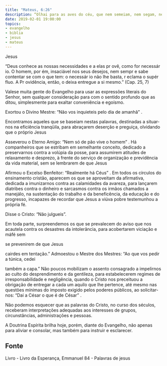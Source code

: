 ```yaml
---
title: "Mateus, 6:26"
description: “Olhai para as aves do céu, que nem semeiam, nem segam, nem ajuntam em celeiros; e vosso Pai Celestial as alimenta. Não tendes vós muito mais valor do que elas?”
date: 2019-02-01 19:00:00
topics: 
- evangelho
- biblia
- jesus
- mateus
---
```


Jesus

“Deus conhece as nossas necessidades e a elas pr ovê,
como for necessár io. O homem, por ém, insaciável nos seus
desejos, nem sempr e sabe contentar ­se com o que tem: o
necessár io não lhe basta, r eclama o supér fluo. A Pr ovidência,
então, o deixa entregue a si mesmo.”
(Cap. 25, 7)

Vale­se muita gente do Evangelho para usar as expressões literais do
Senhor, sem qualquer consideração para com o sentido profundo que as ditou,
simplesmente para exaltar conveniência e egoísmo.

Exortou o Divino Mestre: “Não vos inquieteis pelo dia de amanhã” .

Encontramos aqueles que se baseiam nestas palavras, destinadas a situar­nos na
eficiência tranqüila, para abraçarem deserção e preguiça, olvidando que o próprio
Jesus

Asseverou o Eterno Amigo: “Nem só de pão vive o homem” . Há
companheiros que se estribam em semelhante conceito, dedicado a preservar­nos
contra a volúpia da posse, para assumirem atitudes de relaxamento e desprezo, à
frente do serviço de organização e previdência da vida material, sem se lembrarem
de que Jesus

Afirmou o Excelso Benfeitor: “Realmente há Céus” . Em todos os círculos
do ensinamento cristão, aparecem os que se aproveitam da afirmativa, dedicada a
imunizar­nos contra as calamidades da avareza, para lançarem diatribes contra o
dinheiro e sarcasmos contra os irmãos chamados a manejá­lo, na sustentação do
trabalho e da beneficência, da educação e do progresso, incapazes de recordar que
Jesus
a viúva pobre testemunhou a própria fé.

Disse o Cristo: “Não julgueis”.

Em toda parte, surpreendemos os que se prevalecem do aviso que nos
acautela contra os desastres da intolerância, para acobertarem viciação e má­fé sem


se prevenirem de que Jesus

cairdes em tentação.”
Admoestou o Mestre dos Mestres: “Ao que vos pedir a túnica, cedei

também a capa.”
Não poucos mobilizam o assento consagrado a impelir­nos ao culto do
desprendimento e da gentileza, para estabelecerem regimes de irresponsabilidade e
negligência, quando o Cristo nos preceituou a obrigação de entregar a cada um
aquilo que lhe pertence, até mesmo nas questões mínimas do imposto exigido pelos
poderes públicos, ao solicitar­nos: “Dai a César o que é de César” .

Não podemos esquecer que as palavras do Cristo, no curso dos séculos,
receberam interpretações adequadas aos interesses de grupos, circunstâncias,
administrações e pessoas.

A Doutrina Espírita brilha hoje, porém, diante do Evangelho, não apenas
para aliviar e consolar, mas também para instruir e esclarecer.



## Fonte
Livro - Livro da Esperança, Emmanuel
84 - Palavras de jesus
